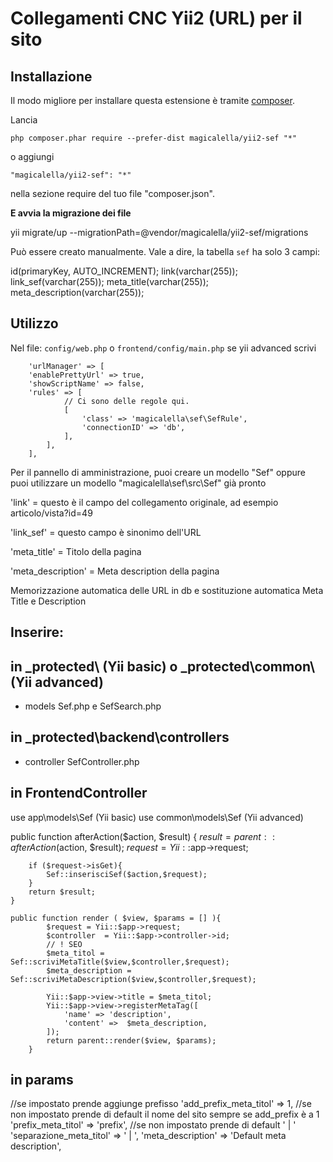 Collegamenti CNC Yii2 (URL) per il sito
=======


Installazione
------------

Il modo migliore per installare questa estensione è tramite [composer](http://getcomposer.org/download/).

Lancia

```
php composer.phar require --prefer-dist magicalella/yii2-sef "*"
```

o aggiungi

```
"magicalella/yii2-sef": "*"
```

nella sezione require del tuo file "composer.json".

**E avvia la migrazione dei file**

yii migrate/up --migrationPath=@vendor/magicalella/yii2-sef/migrations

Può essere creato manualmente. Vale a dire, la tabella `sef` ha solo 3 campi:

id(primaryKey, AUTO_INCREMENT);
link(varchar(255));
link_sef(varchar(255));
 meta_title(varchar(255));
 meta_description(varchar(255));


Utilizzo
-----

Nel file: `config/web.php` o `frontend/config/main.php` se yii advanced scrivi

        'urlManager' => [
        'enablePrettyUrl' => true,
        'showScriptName' => false,
        'rules' => [
                // Ci sono delle regole qui.
                [ 
                    'class' => 'magicalella\sef\SefRule',
                    'connectionID' => 'db',
                ],
            ],
        ],

Per il pannello di amministrazione, puoi creare un modello "Sef" oppure puoi utilizzare un modello "magicalella\sef\src\Sef" già pronto

'link' = questo è il campo del collegamento originale, ad esempio articolo/vista?id=49

'link_sef' = questo campo è sinonimo dell'URL

'meta_title' = Titolo della pagina

'meta_description' = Meta description della pagina


Memorizzazione automatica delle URL in db e sostituzione automatica Meta Title e Description

Inserire: 
----
in  _protected\ (Yii basic) o _protected\common\ (Yii advanced)
----
 - models Sef.php e SefSearch.php

in _protected\backend\controllers
----
 - controller SefController.php
 
in FrontendController
----
use app\models\Sef (Yii basic)
use common\models\Sef (Yii advanced)

public function afterAction($action, $result)
    {
        $result = parent::afterAction($action, $result);
        $request = Yii::$app->request;
        
        if ($request->isGet){
            Sef::inserisciSef($action,$request);
        }    
        return $result;
    }
    
    public function render ( $view, $params = [] ){
            $request = Yii::$app->request;
            $controller  = Yii::$app->controller->id;
            // ! SEO
            $meta_titol = Sef::scriviMetaTitle($view,$controller,$request);
            $meta_description =  Sef::scriviMetaDescription($view,$controller,$request);
            
            Yii::$app->view->title = $meta_titol;
            Yii::$app->view->registerMetaTag([
                'name' => 'description',
                'content' =>  $meta_description,
            ]);
            return parent::render($view, $params);   
        }

in params
----
//se impostato prende aggiunge prefisso
'add_prefix_meta_titol' => 1,
//se non impostato prende di default il nome del sito sempre se add_prefix è a 1
'prefix_meta_titol' => 'prefix',
//se non impostato prende di default ' | '
'separazione_meta_titol' => ' | ',
'meta_description' => 'Default meta description',
